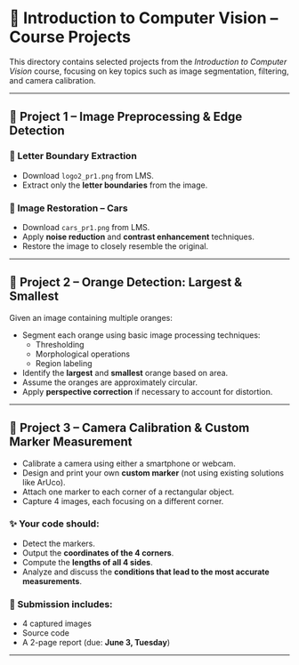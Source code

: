 # 🧠 Introduction to Computer Vision – Course Projects

This directory contains selected projects from the *Introduction to Computer Vision* course, focusing on key topics such as image segmentation, filtering, and camera calibration.

---

## 📌 Project 1 – Image Preprocessing & Edge Detection

### 🔹 Letter Boundary Extraction
- Download `logo2_pr1.png` from LMS.
- Extract only the **letter boundaries** from the image.

### 🔹 Image Restoration – Cars
- Download `cars_pr1.png` from LMS.
- Apply **noise reduction** and **contrast enhancement** techniques.
- Restore the image to closely resemble the original.

---

## 📌 Project 2 – Orange Detection: Largest & Smallest

Given an image containing multiple oranges:
- Segment each orange using basic image processing techniques:
  - Thresholding  
  - Morphological operations  
  - Region labeling  
- Identify the **largest** and **smallest** orange based on area.
- Assume the oranges are approximately circular.
- Apply **perspective correction** if necessary to account for distortion.

---

## 📌 Project 3 – Camera Calibration & Custom Marker Measurement

- Calibrate a camera using either a smartphone or webcam.
- Design and print your own **custom marker** (not using existing solutions like ArUco).
- Attach one marker to each corner of a rectangular object.
- Capture 4 images, each focusing on a different corner.

### ✨ Your code should:
- Detect the markers.
- Output the **coordinates of the 4 corners**.
- Compute the **lengths of all 4 sides**.
- Analyze and discuss the **conditions that lead to the most accurate measurements**.

### 📝 Submission includes:
- 4 captured images  
- Source code  
- A 2-page report (due: **June 3, Tuesday**)

---

